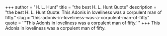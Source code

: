 +++
author = "H. L. Hunt"
title = "the best H. L. Hunt Quote"
description = "the best H. L. Hunt Quote: This Adonis in loveliness was a corpulent man of fifty."
slug = "this-adonis-in-loveliness-was-a-corpulent-man-of-fifty"
quote = '''This Adonis in loveliness was a corpulent man of fifty.'''
+++
This Adonis in loveliness was a corpulent man of fifty.
